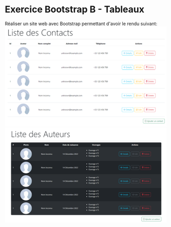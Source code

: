 # Exercice Bootstrap B - Tableaux
 
Réaliser un site web avec Bootstrap permettant d'avoir le rendu suivant: 
![Liste de contacts](./exemple_resultat/contacts.png)
![Liste d'auteurs](./exemple_resultat/auteurs.png)